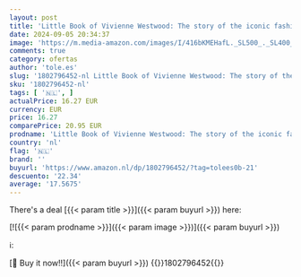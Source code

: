 ```yaml
---
layout: post
title: 'Little Book of Vivienne Westwood: The story of the iconic fashion house: 22'
date: 2024-09-05 20:34:37
image: 'https://m.media-amazon.com/images/I/416bKMEHafL._SL500_._SL400_.jpg'
comments: true
category: ofertas
author: 'tole.es'
slug: '1802796452-nl Little Book of Vivienne Westwood: The story of the iconic...'
sku: '1802796452-nl'
tags: [ '🇳🇱', ]
actualPrice: 16.27 EUR
currency: EUR
price: 16.27
comparePrice: 20.95 EUR
prodname: 'Little Book of Vivienne Westwood: The story of the iconic fashion house: 22'
country: 'nl'
flag: '🇳🇱'
brand: ''
buyurl: 'https://www.amazon.nl/dp/1802796452/?tag=tolees0b-21'
descuento: '22.34'
average: '17.5675'
---
```


There's a deal [{{< param title >}}]({{< param buyurl >}})  here:

[![{{< param prodname >}}]({{< param image >}})]({{< param buyurl >}})

ℹ️:


[🛒 Buy it now!!]({{< param buyurl >}})
{{<world>}}1802796452{{</world>}}

